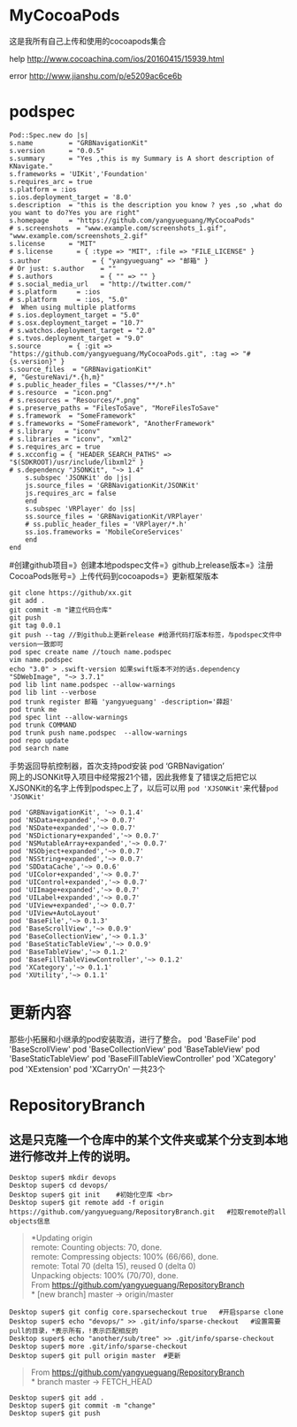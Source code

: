 # MyCocoaPods
这是我所有自己上传和使用的cocoapods集合

help http://www.cocoachina.com/ios/20160415/15939.html

error http://www.jianshu.com/p/e5209ac6ce6b

# podspec

```
Pod::Spec.new do |s|
s.name         = "GRBNavigationKit"
s.version      = "0.0.5"
s.summary      = "Yes ,this is my Summary is A short description of KNavigate."
s.frameworks = 'UIKit','Foundation'
s.requires_arc = true
s.platform = :ios
s.ios.deployment_target = '8.0'
s.description  = "this is the description you know ? yes ,so ,what do you want to do?Yes you are right"
s.homepage     = "https://github.com/yangyueguang/MyCocoaPods"
# s.screenshots  = "www.example.com/screenshots_1.gif", "www.example.com/screenshots_2.gif"
s.license      = "MIT"
# s.license      = { :type => "MIT", :file => "FILE_LICENSE" }
s.author             = { "yangyueguang" => "邮箱" }
# Or just: s.author    = ""
# s.authors            = { "" => "" }
# s.social_media_url   = "http://twitter.com/"
# s.platform     = :ios
# s.platform     = :ios, "5.0"
#  When using multiple platforms
# s.ios.deployment_target = "5.0"
# s.osx.deployment_target = "10.7"
# s.watchos.deployment_target = "2.0"
# s.tvos.deployment_target = "9.0"
s.source       = { :git => "https://github.com/yangyueguang/MyCocoaPods.git", :tag => "#{s.version}" }
s.source_files  = "GRBNavigationKit"
#, "GestureNavi/*.{h,m}"
# s.public_header_files = "Classes/**/*.h"
# s.resource  = "icon.png"
# s.resources = "Resources/*.png"
# s.preserve_paths = "FilesToSave", "MoreFilesToSave"
# s.framework  = "SomeFramework"
# s.frameworks = "SomeFramework", "AnotherFramework"
# s.library   = "iconv"
# s.libraries = "iconv", "xml2"
# s.requires_arc = true
# s.xcconfig = { "HEADER_SEARCH_PATHS" => "$(SDKROOT)/usr/include/libxml2" }
# s.dependency "JSONKit", "~> 1.4"
    s.subspec 'JSONKit' do |js|
    js.source_files = 'GRBNavigationKit/JSONKit'
    js.requires_arc = false
    end
    s.subspec 'VRPlayer' do |ss|
    ss.source_files = 'GRBNavigationKit/VRPlayer'
    # ss.public_header_files = 'VRPlayer/*.h'
    ss.ios.frameworks = 'MobileCoreServices'
    end
end
```

#创建github项目=》创建本地podspec文件=》github上release版本=》注册CocoaPods账号=》上传代码到cocoapods=》更新框架版本

```
git clone https://github/xx.git
git add .
git commit -m "建立代码仓库"
git push
git tag 0.0.1
git push --tag //到github上更新release #给源代码打版本标签，与podspec文件中version一致即可
pod spec create name //touch name.podspec
vim name.podspec
echo "3.0" > .swift-version 如果swift版本不对的话s.dependency "SDWebImage", "~> 3.7.1"
pod lib lint name.podspec --allow-warnings
pod lib lint --verbose
pod trunk register 邮箱 'yangyueguang' -description='薛超'
pod trunk me
pod spec lint --allow-warnings
pod trunk COMMAND
pod trunk push name.podspec  --allow-warnings
pod repo update
pod search name
```

手势返回导航控制器，首次支持pod安装 pod ‘GRBNavigation’<br>
网上的JSONKit导入项目中经常报21个错，因此我修复了错误之后把它以XJSONKit的名字上传到podspec上了，以后可以用 `pod 'XJSONKit'`来代替`pod 'JSONKit' `

```pod 'MyPageControl','~> 0.0.7'
pod 'GRBNavigationKit', '~> 0.1.4'
pod 'NSData+expanded','~> 0.0.7'
pod 'NSDate+expanded','~> 0.0.7'
pod 'NSDictionary+expanded','~> 0.0.7'
pod 'NSMutableArray+expanded','~> 0.0.7'
pod 'NSObject+expanded','~> 0.0.7'
pod 'NSString+expanded','~> 0.0.7'
pod 'SDDataCache','~> 0.0.6'
pod 'UIColor+expanded','~> 0.0.7'
pod 'UIControl+expanded','~> 0.0.7'
pod 'UIImage+expanded','~> 0.0.7'
pod 'UILabel+expanded','~> 0.0.7'
pod 'UIView+expanded','~> 0.0.7'
pod 'UIView+AutoLayout'
pod 'BaseFile','~> 0.1.3'
pod 'BaseScrollView','~> 0.0.9'
pod 'BaseCollectionView','~> 0.1.3'
pod 'BaseStaticTableView','~> 0.0.9'
pod 'BaseTableView','~> 0.1.2'
pod 'BaseFillTableViewController','~> 0.1.2'
pod 'XCategory','~> 0.1.1'
pod 'XUtility','~> 0.1.1'
```
# 更新内容
那些小拓展和小继承的pod安装取消，进行了整合。
pod 'BaseFile'
pod 'BaseScrollView'
pod 'BaseCollectionView'
pod 'BaseTableView'
pod 'BaseStaticTableView'
pod 'BaseFillTableViewController'
pod 'XCategory'
pod 'XExtension'
pod 'XCarryOn'
一共23个
# RepositoryBranch
## 这是只克隆一个仓库中的某个文件夹或某个分支到本地进行修改并上传的说明。
```
Desktop super$ mkdir devops
Desktop super$ cd devops/
Desktop super$ git init    #初始化空库 <br>
Desktop super$ git remote add -f origin https://github.com/yangyueguang/RepositoryBranch.git   #拉取remote的all objects信息
```
>\*Updating origin<br>
remote: Counting objects: 70, done.<br>
remote: Compressing objects: 100% (66/66), done.<br>
remote: Total 70 (delta 15), reused 0 (delta 0)<br>
Unpacking objects: 100% (70/70), done.<br>
From https://github.com/yangyueguang/RepositoryBranch<br>
\* [new branch]      master     -> origin/master<br>
```
Desktop super$ git config core.sparsecheckout true   #开启sparse clone
Desktop super$ echo "devops/" >> .git/info/sparse-checkout   #设置需要pull的目录，*表示所有，!表示匹配相反的
Desktop super$ echo "another/sub/tree" >> .git/info/sparse-checkout
Desktop super$ more .git/info/sparse-checkout
Desktop super$ git pull origin master  #更新
```
>From https://github.com/yangyueguang/RepositoryBranch<br>
\* branch            master     -> FETCH_HEAD
```
Desktop super$ git add .
Desktop super$ git commit -m "change"
Desktop super$ git push
```
